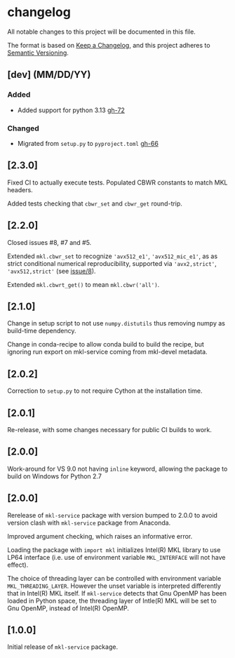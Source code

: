 # changelog
All notable changes to this project will be documented in this file.

The format is based on [Keep a Changelog](https://keepachangelog.com/en/1.0.0/),
and this project adheres to [Semantic Versioning](https://semver.org/spec/v2.0.0.html).

## [dev] (MM/DD/YY)

### Added
* Added support for python 3.13 [gh-72](github.com/IntelPython/mkl-service/pull/72)

### Changed
* Migrated from `setup.py` to `pyproject.toml` [gh-66](github.com/IntelPython/mkl-service/pull/66)


## [2.3.0]

Fixed CI to actually execute tests. Populated CBWR constants to match MKL headers.

Added tests checking that `cbwr_set` and `cbwr_get` round-trip.

## [2.2.0]

Closed issues #8, #7 and #5.

Extended `mkl.cbwr_set` to recognize `'avx512_e1'`, `'avx512_mic_e1'`, as as strict conditional numerical reproducibility, supported via `'avx2,strict'`, `'avx512,strict'` (see [issue/8](http://github.com/IntelPython/mkl-service/issues/8)).

Extended `mkl.cbwrt_get()` to mean `mkl.cbwr('all')`.

## [2.1.0]

Change in setup script to not use `numpy.distutils` thus removing numpy as build-time dependency.

Change in conda-recipe to allow conda build to build the recipe, but ignoring run export on mkl-service coming from mkl-devel metadata.

## [2.0.2]

Correction to `setup.py` to not require Cython at the installation time.

## [2.0.1]

Re-release, with some changes necessary for public CI builds to work.

## [2.0.0]

Work-around for VS 9.0 not having `inline` keyword, allowing the package to build on Windows for Python 2.7

## [2.0.0]

Rerelease of `mkl-service` package with version bumped to 2.0.0 to avoid version clash with `mkl-service` package from Anaconda.

Improved argument checking, which raises an informative error.

Loading the package with `import mkl` initializes Intel(R) MKL library to use LP64 interface (i.e. use of environment variable `MKL_INTERFACE` will not have effect).

The choice of threading layer can be controlled with environment variable `MKL_THREADING_LAYER`. However the unset variable is interpreted differently that in Intel(R) MKL itself. If `mkl-service` detects that Gnu OpenMP has been loaded in Python space, the threading layer of Intle(R) MKL will be set to Gnu OpenMP, instead of Intel(R) OpenMP.

## [1.0.0]

Initial release of `mkl-service` package.
